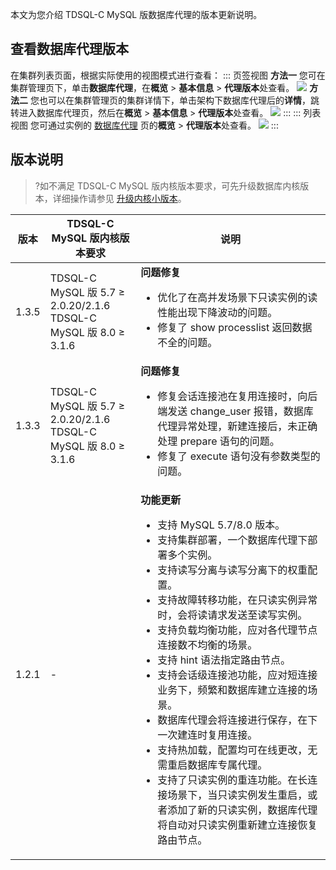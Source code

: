 本文为您介绍 TDSQL-C MySQL 版数据库代理的版本更新说明。

## 查看数据库代理版本
在集群列表页面，根据实际使用的视图模式进行查看：
<dx-tabs>
::: 页签视图
**方法一**
您可在集群管理页下，单击**数据库代理**，在**概览** > **基本信息** > **代理版本**处查看。
![](https://qcloudimg.tencent-cloud.cn/raw/a70fcc07993a625659cb6beba98fe2aa.png)
**方法二**
您也可以在集群管理页的集群详情下，单击架构下数据库代理后的**详情**，跳转进入数据库代理页，然后在**概览** > **基本信息** > **代理版本**处查看。
![](https://qcloudimg.tencent-cloud.cn/raw/c9a567563360c0f1b8ec02d89c2516d7.png)
:::
::: 列表视图
您可通过实例的 [数据库代理](https://cloud.tencent.com/document/product/1003/76780) 页的**概览** > **代理版本**处查看。
![](https://qcloudimg.tencent-cloud.cn/raw/88ac03775cf363789f869d8ebef52429.png)
:::
</dx-tabs>



## 版本说明
>?如不满足 TDSQL-C MySQL 版内核版本要求，可先升级数据库内核版本，详细操作请参见 [升级内核小版本](https://cloud.tencent.com/document/product/1003/61541)。

<table>
<thead><tr><th>版本</th><th>TDSQL-C MySQL 版内核版本要求</th><th>说明</th></tr></thead>
<tbody>
<tr>
<td>1.3.5</td>
<td>TDSQL-C MySQL 版 5.7 ≥ 2.0.20/2.1.6<br>TDSQL-C MySQL 版 8.0 ≥ 3.1.6</td>
<td><strong>问题修复</strong><ul><li>优化了在高并发场景下只读实例的读性能出现下降波动的问题。</li><li>修复了 show processlist 返回数据不全的问题。</li></ul></td></tr>
<tr>
<tr>
<td>1.3.3</td>
<td>TDSQL-C MySQL 版 5.7 ≥ 2.0.20/2.1.6<br>TDSQL-C MySQL 版 8.0 ≥ 3.1.6</td>
<td><strong>问题修复</strong><ul><li>修复会话连接池在复用连接时，向后端发送 change_user 报错，数据库代理异常处理，新建连接后，未正确处理 prepare 语句的问题。</li><li>修复了 execute 语句没有参数类型的问题。</li></ul></td></tr>
<tr>
<td>1.2.1</td>
<td>-</td>
<td><strong>功能更新</strong><ul><li>支持 MySQL 5.7/8.0 版本。</li><li>支持集群部署，一个数据库代理下部署多个实例。</li><li>支持读写分离与读写分离下的权重配置。</li><li>支持故障转移功能，在只读实例异常时，会将读请求发送至读写实例。</li><li>支持负载均衡功能，应对各代理节点连接数不均衡的场景。</li><li>支持 hint 语法指定路由节点。</li><li>支持会话级连接池功能，应对短连接业务下，频繁和数据库建立连接的场景。</li><li>数据库代理会将连接进行保存，在下一次建连时复用连接。</li><li>支持热加载，配置均可在线更改，无需重启数据库专属代理。</li><li>支持了只读实例的重连功能。在长连接场景下，当只读实例发生重启，或者添加了新的只读实例，数据库代理将自动对只读实例重新建立连接恢复路由节点。</li></ul></td></tr>
</tbody></table>
